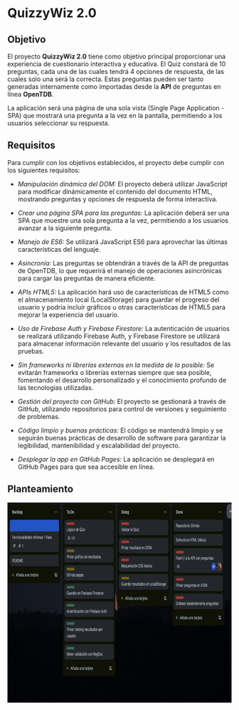 # QuizzyWiz 2.0


## Objetivo
El proyecto **QuizzyWiz 2.0** tiene como objetivo principal proporcionar una experiencia de cuestionario interactiva y educativa. El Quiz constará de 10 preguntas, cada una de las cuales tendrá 4 opciones de respuesta, de las cuales solo una será la correcta. Estas preguntas pueden ser tanto generadas internamente como importadas desde la **API** de preguntas en línea **OpenTDB**.

La aplicación será una página de una sola vista (Single Page Application - SPA) que mostrará una pregunta a la vez en la pantalla, permitiendo a los usuarios seleccionar su respuesta.

## Requisitos
Para cumplir con los objetivos establecidos, el proyecto debe cumplir con los siguientes requisitos:

- *Manipulación dinámica del DOM:* El proyecto deberá utilizar JavaScript para modificar dinámicamente el contenido del documento HTML, mostrando preguntas y opciones de respuesta de forma interactiva.

- *Crear una página SPA para las preguntas:* La aplicación deberá ser una SPA que muestre una sola pregunta a la vez, permitiendo a los usuarios avanzar a la siguiente pregunta.

- *Manejo de ES6:* Se utilizará JavaScript ES6 para aprovechar las últimas características del lenguaje.

- *Asincronía:* Las preguntas se obtendrán a través de la API de preguntas de OpenTDB, lo que requerirá el manejo de operaciones asincrónicas para cargar las preguntas de manera eficiente.

- *APIs HTML5:* La aplicación hará uso de características de HTML5 como el almacenamiento local (LocalStorage) para guardar el progreso del usuario y podría incluir gráficos u otras características de HTML5 para mejorar la experiencia del usuario.

- *Uso de Firebase Auth y Firebase Firestore:* La autenticación de usuarios se realizará utilizando Firebase Auth, y Firebase Firestore se utilizará para almacenar información relevante del usuario y los resultados de las pruebas.

- *Sin frameworks ni librerías externas en la medida de lo posible:* Se evitarán frameworks o librerías externas siempre que sea posible, fomentando el desarrollo personalizado y el conocimiento profundo de las tecnologías utilizadas.

- *Gestión del proyecto con GitHub:* El proyecto se gestionará a través de GitHub, utilizando repositorios para control de versiones y seguimiento de problemas.

- *Código limpio y buenas prácticas:* El código se mantendrá limpio y se seguirán buenas prácticas de desarrollo de software para garantizar la legibilidad, mantenibilidad y escalabilidad del proyecto.

- *Desplegar la app en GitHub Pages:* La aplicación se desplegará en GitHub Pages para que sea accesible en línea.

## Planteamiento 

<img src="trello.png" width="600" height="450"/>

